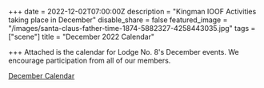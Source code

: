 +++
date = 2022-12-02T07:00:00Z
description = "Kingman IOOF Activities taking place in December"
disable_share = false
featured_image = "/images/santa-claus-father-time-1874-5882327-4258443035.jpg"
tags = ["scene"]
title = "December 2022 Calendar"

+++
Attached is the calendar for Lodge No. 8's December events.  We encourage participation from all of our members.

[December Calendar](/images/odd-fellows-monthly-calendar-december-2022.pdf)